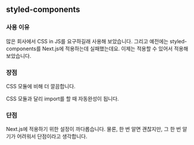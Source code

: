 ## styled-components

### 사용 이유

많은 회사에서 CSS in JS를 요구하길래 사용해 보았습니다. 그리고 예전에는 styled-components를 Next.js에 적용하는데 실패했는데요. 이제는 적용할 수 있어서 적용해 보았습니다.

### 장점

CSS 모듈에 비해 더 깔끔합니다.

CSS 모듈과 달리 import를 할 때 자동완성이 됩니다.

### 단점

Next.js에 적용하기 위한 설정이 까다롭습니다. 물론, 한 번 알면 괜찮지만, 그 한 번 알기가 어려워서 단점이라고 생각합니다.
